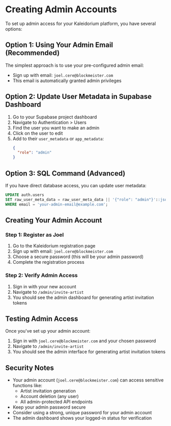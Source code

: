 # Creating Admin Accounts

To set up admin access for your Kaleidorium platform, you have several options:

## Option 1: Using Your Admin Email (Recommended)
The simplest approach is to use your pre-configured admin email:
- Sign up with email: `joel.cere@blockmeister.com` 
- This email is automatically granted admin privileges

## Option 2: Update User Metadata in Supabase Dashboard
1. Go to your Supabase project dashboard
2. Navigate to Authentication > Users
3. Find the user you want to make an admin
4. Click on the user to edit
5. Add to their `user_metadata` or `app_metadata`:
   ```json
   {
     "role": "admin"
   }
   ```

## Option 3: SQL Command (Advanced)
If you have direct database access, you can update user metadata:
```sql
UPDATE auth.users 
SET raw_user_meta_data = raw_user_meta_data || '{"role": "admin"}'::jsonb
WHERE email = 'your-admin-email@example.com';
```

## Creating Your Admin Account

### Step 1: Register as Joel
1. Go to the Kaleidorium registration page
2. Sign up with email: `joel.cere@blockmeister.com`
3. Choose a secure password (this will be your admin password)
4. Complete the registration process

### Step 2: Verify Admin Access
1. Sign in with your new account
2. Navigate to `/admin/invite-artist`
3. You should see the admin dashboard for generating artist invitation tokens

## Testing Admin Access
Once you've set up your admin account:
1. Sign in with `joel.cere@blockmeister.com` and your chosen password
2. Navigate to `/admin/invite-artist`
3. You should see the admin interface for generating artist invitation tokens

## Security Notes
- Your admin account (`joel.cere@blockmeister.com`) can access sensitive functions like:
  - Artist invitation generation
  - Account deletion (any user)
  - All admin-protected API endpoints
- Keep your admin password secure
- Consider using a strong, unique password for your admin account
- The admin dashboard shows your logged-in status for verification 